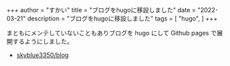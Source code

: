 +++
author = "すかい"
title = "ブログをhugoに移設しました"
date = "2022-03-21"
description = "ブログをhugoに移設しました"
tags = [
    "hugo",
]
+++

まともにメンテしていないこともありブログを hugo にして Github pages で展開するようにしました。

- [skyblue3350/blog](https://github.com/skyblue3350/blog)

